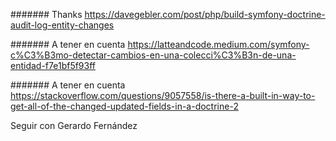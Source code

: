 ####### Thanks 
https://davegebler.com/post/php/build-symfony-doctrine-audit-log-entity-changes

####### A tener en cuenta 
https://latteandcode.medium.com/symfony-c%C3%B3mo-detectar-cambios-en-una-colecci%C3%B3n-de-una-entidad-f7e1bf5f93ff

####### A tener en cuenta 
https://stackoverflow.com/questions/9057558/is-there-a-built-in-way-to-get-all-of-the-changed-updated-fields-in-a-doctrine-2


Seguir con Gerardo Fernández